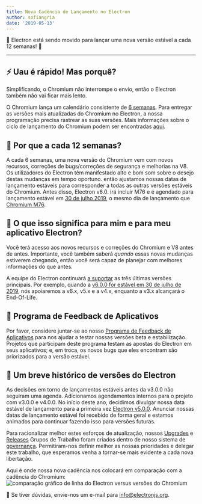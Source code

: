 ```yaml
---
title: Nova Cadência de Lançamento no Electron
author: sofiangria
date: '2019-05-13'
---
```


🎉 Electron está sendo movido para lançar uma nova versão estável a cada 12 semanas! 🎉

---

## ⚡ Uau é rápido! Mas porquê?

Simplificando, o Chromium não interrompe o envio, então o Electron também não vai ficar mais lento.

O Chromium lança um calendário consistente de [6 semanas](https://www.chromium.org/developers/calendar). Para entregar as versões mais atualizadas do Chromium no Electron, a nossa programação precisa rastrear as suas versões. Mais informações sobre o ciclo de lançamento do Chromium podem ser encontradas [aqui](https://chromium.googlesource.com/chromium/src/+/master/docs/process/release_cycle.md).

## 🚀 Por que a cada 12 semanas?

A cada 6 semanas, uma nova versão do Chromium vem com novos recursos, correções de bugs/correções de segurança e melhorias na V8. Os utilizadores do Electron têm manifestado alto e bom som sobre o desejo destas mudanças em tempo oportuno. então ajustamos nossas datas de lançamento estáveis para corresponder a todas as outras versões estáveis do Chromium. Antes disso, Electron v6.0. irá incluir M76 e é agendado para lançamento estável em [30 de julho 2019](https://electronjs.org/docs/tutorial/electron-timelines#600-release-schedule), o mesmo dia de lançamento que [Chromium M76](https://www.chromestatus.com/features/schedule).

## 🚧 O que isso significa para mim e para meu aplicativo Electron?

Você terá acesso aos novos recursos e correções do Chromium e V8 antes de antes. Importante, você também saberá _quando_ essas novas mudanças estiverem chegando, então você será capaz de planejar com melhores informações do que antes.

A equipe do Electron continuará [a suportar](https://electronjs.org/docs/tutorial/support#supported-versions) as três últimas versões principais. Por exemplo, quando a [v6.0.0 for estável em 30 de julho de 2019](https://electronjs.org/docs/tutorial/electron-timelines#600-release-schedule), nós apoiaremos a v6.x, v5.x e a v4.x, enquanto a v3.x alcançará o End-Of-Life.

## 💬 Programa de Feedback de Aplicativos

Por favor, considere juntar-se ao nosso [Programa de Feedback de Aplicativos](https://electronjs.org/blog/app-feedback-program) para nos ajudar a testar nossas versões beta e estabilização. Projetos que participam deste programa testam as apostas do Electron em seus aplicativos; e, em troca, os novos bugs que eles encontram são priorizados para a versão estável.

## 📝 Um breve histórico de versões do Electron

As decisões em torno de lançamentos estáveis antes da v3.0.0 não seguiram uma agenda. Adicionamos agendamentos internos para o projeto com v3.0.0 e v4.0.0. No início deste ano, decidimos divulgar nossa data estável de lançamento para a primeira vez [Electron v5.0.0](https://electronjs.org/blog/electron-5-0-timeline). Anunciar nossas datas de lançamento estável foi recebido de forma geral e estamos animados para continuar fazendo isso para versões futuras.

Para racionalizar melhor estes esforços de atualização, nossos [Upgrades](https://github.com/electron/governance/tree/master/wg-upgrades) e [Releases](https://github.com/electron/governance/tree/master/wg-releases) Grupos de Trabalho foram criados dentro de nosso sistema de [governança](https://electronjs.org/blog/governance). Permitiram-nos definir melhor as nossas prioridades e delegar este trabalho, que esperamos venha a tornar-se mais evidente a cada nova libertação.

Aqui é onde nossa nova cadência nos colocará em comparação com a cadência do Chromium:
<img alt="comparação gráfico de linha do Electron versus versões do Chromium" src="https://user-images.githubusercontent.com/2138661/57543187-86340700-7308-11e9-9745-a9371bb29275.png" />

📨 Se tiver dúvidas, envie-nos um e-mail para [info@electronjs.org](mailto:info@electronjs.org).

